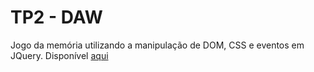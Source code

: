 # TP2 - DAW
Jogo da memória utilizando a manipulação de DOM, CSS e eventos em JQuery.
Disponível <a href = "https://ddanieldma.github.io/TP2-DAW/">aqui</a>
